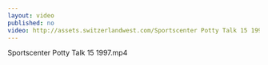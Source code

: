 ```yaml
---
layout: video
published: no
video: http://assets.switzerlandwest.com/Sportscenter Potty Talk 15 1997.mp4
---
```

Sportscenter Potty Talk 15 1997.mp4
